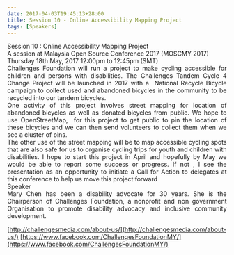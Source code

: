 ```yaml
---
date: 2017-04-03T19:45:13+28:00
title: Session 10 - Online Accessibility Mapping Project
tags: [Speakers]
---
```


<div style="text-align: justify;">Session 10 : Online Accessibility Mapping Project</div>

<div style="text-align: justify;">A session at Malaysia Open Source Conference 2017 (MOSCMY 2017)</div>


<div>Thursday 18th May, 2017 12:00pm to 12:45pm (SMT)</div>


<div style="text-align: justify;">Challenges Foundation will run a project to make cycling accessible for children and persons with disabilities. The Challenges Tandem Cycle 4 Change Project will be launched in 2017 with a  National Recycle Bicycle campaign to collect used and abandoned bicycles in the community to be recycled into our tandem bicycles.</div>

<div style="text-align: justify;">One activity of this project involves street mapping for location of abandoned bicycles as well as donated bicycles from public. We hope to use OpenStreetMap,  for this project to get public to pin the location of these bicycles and we can then send volunteers to collect them when we see a cluster of pins.</div>

<div style="text-align: justify;">The other use of the street mapping will be to map accessible cycling spots that are also safe for us to organise cycling trips for youth and children with disabilities. I hope to start this project in April and hopefully by May we would be able to report some success or progress. If not , I see the presentation as an opportunity to initiate a Call for Action to delegates at this conference to help us move this project forward</div>

<div style="text-align: justify;">Speaker</div>

<div style="text-align: justify;">Mary Chen has been a disability advocate for 30 years. She is the Chairperson of Challenges Foundation, a nonprofit and non government Organisation to promote disability advocacy and inclusive community development.</div>

[http://challengesmedia.com/about-us/](http://challengesmedia.com/about-us/)
[https://www.facebook.com/ChallengesFoundationMY/](https://www.facebook.com/ChallengesFoundationMY/)
